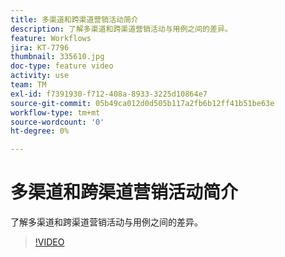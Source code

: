 ```yaml
---
title: 多渠道和跨渠道营销活动简介
description: 了解多渠道和跨渠道营销活动与用例之间的差异。
feature: Workflows
jira: KT-7796
thumbnail: 335610.jpg
doc-type: feature video
activity: use
team: TM
exl-id: f7391930-f712-408a-8933-3225d10864e7
source-git-commit: 05b49ca012d0d505b117a2fb6b12ff41b51be63e
workflow-type: tm+mt
source-wordcount: '0'
ht-degree: 0%

---
```


# 多渠道和跨渠道营销活动简介

了解多渠道和跨渠道营销活动与用例之间的差异。

>[!VIDEO](https://video.tv.adobe.com/v/335610?quality=12&learn=on)
